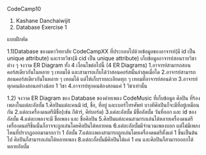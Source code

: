 CodeCamp10  
1. Kashane Danchaiwijit  
2. Database Exercise 1 

แบบฝึกหัด 
 
1.1)Database ของมหาวิทยาลัย CodeCampXX ที่ประกอบไปด้วยข้อมูลของอาจารย์(มี id เป็น unique attribute) และรายวิชา(มี cid เป็น unique attribute) เก็บข้อมูลอาจารย์สอนรายวิชาต่าง ๆ 
        จงวาด ER Diagram ทั้ง 4 เงื่อนไขต่อไปนี้ (4 ER Diagrams)
        1.อาจารย์สามารถสอนคอร์สเดียวกันในหลาย ๆ เทอมได้ และสามารถเก็บได้ว่าสอนคอร์สนั้นล่าสุดเมื่อใด
        2.อาจารย์สามารถสอนคอร์สเดียวกันในหลาย ๆ เทอมได้ แต่ให้เก็บรายละเอียดทุก ๆ เทอมที่อาจารย์สอนด้วย
        3.อาจารย์ทุกคนต้องสอนอย่างน้อย 1 วิชา
        4.อาจารย์ทุกคนต้องสอนแค่ 1 วิชาเท่านั้น


1.2) จงวาด ER Diagram ของ Database ของค่ายเพลง CodeMusic ที่เก็บข้อมูล ศิลปิน ที่ร้องเพลงในแต่ละอัลบั้ม
        1.ศิลปินแต่ละคนมี id, ชื่อ, ที่อยู่ และเบอร์โทรศัพท์ บางทีศิลปินก็จะมีที่อยู่เหมือนกัน
        2.แต่ละเครื่องดนตรีมีชื่อ(เช่น กีต้าร์, คีย์บอร์ด)
        3.แต่ละอัลบั้ม มีชื่ออัลบั้ม วันที่ออก และ id ของ อัลบั้ม
        4.แต่ละเพลงจะมี ชื่อเพลง และ ชื่อศิลปิน
        5.ศิลปินแต่ละคนสามารถเล่นได้หลายเครื่องดนตรี เครื่องดนตรีชิ้นนั้นก็อาจจะถูกเล่นโดยศิลปินได้หลายคน
        6.แต่ละอัลบั้มมีจำนวนเพลงบอก แต่ไม่มีเพลงไหนที่ปรากฏออกมามากกว่า 1 อัลบั้ม
        7.แต่ละเพลงสามารถถูกเล่นโดยเครื่องดนตรีตั้งแต่ 1 ชิ้นเป็นต้นไป ศิลปินก็สามารถเล่นได้หลายเพลง
        8.แต่ละอั้ลบั้มมีศิลปินได้แค่ 1 คน และศิลปินก็สามารถออกได้หลายอัลบั้ม









